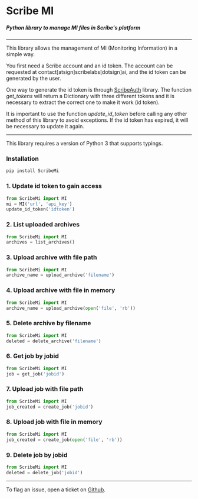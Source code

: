 # Scribe MI

##### Python library to manage MI files in Scribe's platform

---

This library allows the management of MI (Monitoring Information) in a simple way.

You first need a Scribe account and an id token. The account can be requested at contact[atsign]scribelabs[dotsign]ai, and the id token can be generated by the user.

One way to generate the id token is through [ScribeAuth](https://github.com/ScribeLabsAI/scribeAuth) library. The function _get_tokens_ will return a Dictionary with three different tokens and it is necessary to extract the correct one to make it work (id token).

It is important to use the function _update_id_token_ before calling any other method of this library to avoid exceptions. If the id token has expired, it will be necessary to update it again.

---

This library requires a version of Python 3 that supports typings.

### Installation

```bash
pip install ScribeMi
```

### 1. Update id token to gain access

```python
from ScribeMi import MI
mi = MI('url', 'api_key')
update_id_token('idtoken')
```

### 2. List uploaded archives

```python
from ScribeMi import MI
archives = list_archives()
```

### 3. Upload archive with file path

```python
from ScribeMi import MI
archive_name = upload_archive('filename')
```

### 4. Upload archive with file in memory

```python
from ScribeMi import MI
archive_name = upload_archive(open('file', 'rb'))
```

### 5. Delete archive by filename

```python
from ScribeMi import MI
deleted = delete_archive('filename')
```

### 6. Get job by jobid

```python
from ScribeMi import MI
job = get_job('jobid')
```

### 7. Upload job with file path

```python
from ScribeMi import MI
job_created = create_job('jobid')
```

### 8. Upload job with file in memory

```python
from ScribeMi import MI
job_created = create_job(open('file', 'rb'))
```

### 9. Delete job by jobid

```python
from ScribeMi import MI
deleted = delete_job('jobid')
```

---

To flag an issue, open a ticket on [Github](https://github.com/scribelabsai/ScribeMi/issues).

